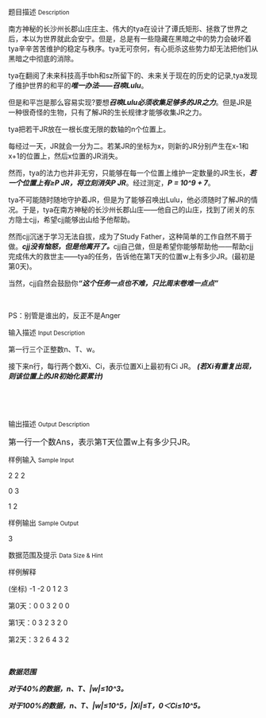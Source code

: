 <div class="panel panel-default">
<div class="area-title">
<span>
题目描述
<small>Description</small>
</span></div>
<div class="panel-body">

<p><span style="">南方神秘的长沙州长郡山庄庄主、伟大的tya在设计了谭氏矩形、拯救了世界之后，本以为世界就此会安宁。但是，总是有一些隐藏在黑暗之中的势力会破坏着tya辛辛苦苦维护的稳定与秩序。tya无可奈何，有心扼杀这些势力却无法把他们从黑暗之中彻底的消除。</span></p><p><span style="">tya在翻阅了未来科技高手tbh和sz所留下的、未来关于现在的历史的记录,tya发现了维护世界的和平的<em><strong>唯一办法——召唤Lulu</strong></em>。</span></p><p><span style="">但是和平岂是那么容易实现?要想<strong><em>召唤Lulu必须收集足够多的JR之力</em></strong>。但是JR是一种很奇怪的生物，只有了解JR的生长规律才能够收集JR之力。</span></p><p><span style="">tya把若干JR放在一根长度无限的数轴的n个位置上。</span></p><p><span style="">每经过一天，JR就会一分为二。若某JR的坐标为x，则新的JR分别产生在x-1和x+1的位置上，然后x位置的JR消失。 </span></p><p><span style="">然而，tya的法力也并非无穷，只能够在每一个位置上维护一定数量的JR生长，<em><strong>若一个位置上有≥P JR，将立刻消失P JR</strong></em>。经过测定，<strong><em>P = 10^9 + 7</em></strong>。 </span></p><p><span style="">tya不可能随时随地守护着JR，但是为了能够召唤出Lulu，他必须随时了解JR的情况。于是，tya在南方神秘的长沙州长郡山庄——他自己的山庄，找到了闭关的东方隐士cjj，希望cjj能够出山给予他帮助。</span></p><p><span style="">然而cjj沉迷于学习无法自拔，成为了Study Father，这种简单的工作自然不屑于做。<em><strong>cjj没有恼怒，但是他离开了。</strong></em>cjj自己做，但是希望你能够帮助他——帮助cjj完成伟大的救世主——tya的任务，告诉他在第T天的位置w上有多少JR。(最初是第0天)。</span></p><p><span style="">当然，cjj自然会鼓励你<strong><em>“这个任务一点也不难，只比周末卷难一点点”</em></strong></span></p><p><br></p><p>PS：别管是谁出的，反正不是Anger</p>

</div>
</div>

<div class="panel panel-default">
<div class="area-title">
<span>
输入描述
<small>Input Description</small>
</span></div>
<div class="panel-body">
<p><span style="">第一行三个正整数n、T、w。 </span></p><p><span style="">接下来n行，每行两个数Xi、Ci，表示位置Xi上最初有Ci JR。<em> <strong>(</strong><strong>若Xi有重复出现，则该位置上的JR初始化要累计)</strong></em></span></p><p><br></p><p><br></p>

</div>
</div>
<div  class="panel panel-default">
<div class="area-title">
<span>
输出描述
<small>Output Description</small>
</span></div>
<div class="panel-body">

<p><span style="font-size: 16px;">第一行一个数Ans，表示第T天位置w上有多少只JR。</span></p>

</div>
</div>


<div class="panel panel-default">
<div class="area-title">
<span>
样例输入
<small>Sample Input</small>
</span></div>
<div class="panel-body">
<p><span style="">2 2 2<br></span></p><p><span style="">0 3</span></p><p><span style="">1 2</span></p>

</div>
</div>

<div class="panel panel-default">
<div class="area-title">
<span>
样例输出
<small>Sample Output</small>
</span></div>
<div class="panel-body">
<p>3</p>

</div>
</div>

<div class="panel panel-default">
<div class="area-title">
<span>
数据范围及提示
<small>Data Size & Hint</small>
</span></div>
<div class="panel-body">
<p><span style="">样例解释 </span></p><p><span style="">(坐标) -1 -2 0 1 2 3 </span></p><p><span style="">第0天：0 0 3 2 0 0 </span></p><p><span style="">第1天：0 3 2 3 2 0 </span></p><p><span style="">第2天：3 2 6 4 3 2</span></p><p><br></p><p><span style=""><em><strong>数据范围 </strong></em></span></p><p><span style=""><em><strong>对于40%的数据，n、T、|w|≤10^3。 </strong></em></span></p><p><span style=""><em><strong>对于100%的数据，n、T、|w|≤10^5，|Xi|≤T，0＜Ci≤10^5。</strong></em></span></p><p><br></p>
</div>
</div>